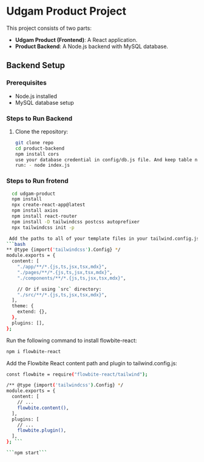 # Udgam Product Project

This project consists of two parts:
- **Udgam Product (Frontend)**: A React application.
- **Product Backend**: A Node.js backend with MySQL database.

## Backend Setup

### Prerequisites
- Node.js installed
- MySQL database setup

### Steps to Run Backend

1. Clone the repository:
   ```bash
   git clone repo
   cd product-backend
   npm install cors
   use your database credential in config/db.js file. And keep table name as products .if you want to change so change it in models/products.js as well.
   run: - node index.js

### Steps to Run frotend

```bash
  cd udgam-product
  npm install
  npx create-react-app@latest
  npm install axios
  npm install react-router
  npm install -D tailwindcss postcss autoprefixer
  npx tailwindcss init -p

 Add the paths to all of your template files in your tailwind.config.js file:
```bash
** @type {import('tailwindcss').Config} */
module.exports = {
  content: [
    "./app/**/*.{js,ts,jsx,tsx,mdx}",
    "./pages/**/*.{js,ts,jsx,tsx,mdx}",
    "./components/**/*.{js,ts,jsx,tsx,mdx}",

    // Or if using `src` directory:
    "./src/**/*.{js,ts,jsx,tsx,mdx}",
  ],
  theme: {
    extend: {},
  },
  plugins: [],
};
```
 Run the following command to install flowbite-react:
```bash 
npm i flowbite-react
```

 Add the Flowbite React content path and plugin to tailwind.config.js:
```bash
const flowbite = require("flowbite-react/tailwind");

/** @type {import('tailwindcss').Config} */
module.exports = {
  content: [
    // ...
    flowbite.content(),
  ],
  plugins: [
    // ...
    flowbite.plugin(),
  ],
}; ```

```npm start```
